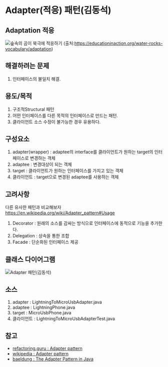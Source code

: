 # Adapter(적응) 패턴(김동석)

## Adaptation 적응

![숲속의 곰이 북극에 적응하기](https://static.spacecrafted.com/b849f747e16744a5be3537c67cbb5770/i/f4d8c0d7559a4f02861ae4d67e55ceb2/1/GCuCv726gZycFxatRCb7iU/Adaptation.jpg "숲속의 곰이 북극에 적응하기")
(출처:https://educationinaction.org/water-rocks-vocabulary/adaptation)

## 해결하려는 문제
1. 인터페이스의 불일치 해결.
## 용도/목적
1. 구조적Structural 패턴
1. 어떤 인터페이스를 다른 목적의 인터페이스로 만드는 패턴.
1. 클라이언트 소스 수정이 불가능한 경우 유용하다.

## 구성요소
1. adapter(wrapper) : adaptee의 interface를 클라이언트가 원하는 target의 인터페이스로 변경하는 객체
1. adaptee : 변경대상이 되는 객체
1. target : 클라이언트가 원하는 인터페이스를 가지고 있는 객체
1. 클라이언트 : target으로 변경된 adaptee를 사용하는 객체
## 고려사항

다른 유사한 패턴과 비교해보자 https://en.wikipedia.org/wiki/Adapter_pattern#Usage

1. Decorator : 원래의 소스를 감싸는 방식으로 인터페이스에 동적으로 기능을 추가한다.
1. Delegation : 상속을 통한 조합
1. Facade : 단순화된 인터페이스 제공

## 클래스 다이어그램

![Adapter 패턴(김동석)](https://www.plantuml.com/plantuml/png/hLFBIWCn55qtNn4AqkcYC_iYOi551Gi5wmTa9hUJw2GPaaoXgA3GdOAu5DIrImKt_bAT_eFfaqvjYmMpkxdtd7Dp3ZaqbcYRYGGtA4ajQ3owVniDFhtXryttmrC-UAaYn3W532ArVIn0XA1DySeoHGr2bji4jl0m8DGrcBMfgGT1p2tBGZzI8WYJ3AYvu28u9pro18R7iasiev46TPKQy-MlZ_dW8xzx7hxVuZrAB7ZblZj-g-LJMi6LPhCkHDcjYxXqW2w909_mc5d9PTncIWA-HALJgrs9DKICw1YyAYhr5ASuCx0OTfVNoomj7cbrPiA_aCndfnnHGep1n-dkwbDaGr8zxk-kkQ3hg7bxdemZIpNlEGTnbqkIhBgK54fKsapbRKLM_t7f3XYxneL2Cbun9x5SJKHMjjs_ylrPDgW8dNGsBxDkUfRKaiXluskrWnMljurFdZo65DGGEWH9tOVz0G00 "Adapter 패턴(김동석)")

## 소스
1. adapter : LightningToMicroUsbAdapter.java
1. adaptee : LightningPhone.java
1. target : MicroUsbPhone.java 
1. 클라이언트 : LightningToMicroUsbAdapterTest.java

## 참고

* [refactoring.guru : Adapter pattern](https://refactoring.guru/design-patterns/adapter)
* [wikipedia : Adapter pattern](https://en.wikipedia.org/wiki/Adapter_pattern)
* [baeldung : The Adapter Pattern in Java](https://www.baeldung.com/java-adapter-pattern#:~:text=An%20Adapter%20pattern%20acts%20as,compatible%20with%20the%20client's%20interface.)